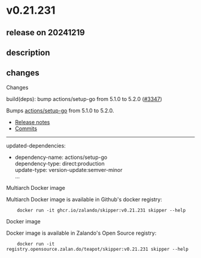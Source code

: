 # v0.21.231

## release on 20241219

## description

## changes

Changes

build(deps): bump actions/setup-go from 5.1.0 to 5.2.0 (<a class="issue-link js-issue-link" data-error-text="Failed to load title" data-id="2741061512" data-permission-text="Title is private" data-url="https://github.com/zalando/skipper/issues/3347" data-hovercard-type="pull_request" data-hovercard-url="/zalando/skipper/pull/3347/hovercard" href="https://github.com/zalando/skipper/pull/3347">#3347</a>)

Bumps <a href="https://github.com/actions/setup-go">actions/setup-go</a> from 5.1.0 to 5.2.0.

* <a href="https://github.com/actions/setup-go/releases">Release notes</a>
* <a href="https://github.com/actions/setup-go/compare/41dfa10bad2bb2ae585af6ee5bb4d7d973ad74ed...3041bf56c941b39c61721a86cd11f3bb1338122a">Commits</a>

*** ** * ** ***

updated-dependencies:

* dependency-name: actions/setup-go  
  dependency-type: direct:production  
  update-type: version-update:semver-minor  
  ...

Multiarch Docker image

Multiarch Docker image is available in Github's docker registry:

        docker run -it ghcr.io/zalando/skipper:v0.21.231 skipper --help

Docker image

Docker image is available in Zalando's Open Source registry:

        docker run -it registry.opensource.zalan.do/teapot/skipper:v0.21.231 skipper --help

